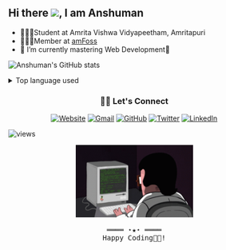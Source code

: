 ## Hi there <img src="https://raw.githubusercontent.com/MartinHeinz/MartinHeinz/master/wave.gif" width="35">, I am Anshuman

- 👨🏻‍🎓Student at Amrita Vishwa Vidyapeetham, Amritapuri
- 👨🏻‍💻Member at [amFoss](https://amfoss.in/)
- 🌱 I’m currently mastering Web Development🦖

![Anshuman's GitHub stats](https://github-readme-stats.vercel.app/api?username=anshuman-8&show_icons=true&theme=prussian)

<details>
<summary>Top language used</summary>
<p align="center">
    <img alt = "Top Language" src="https://github-readme-stats.vercel.app/api/top-langs/?username=anshuman-8&hide=html,&layout=compact&theme=prussian"
    
</p>

</details>

<center>

### 🙋‍♂️ Let's Connect

</center>
<p align="center">
  <a href="https://anshuman-8.github.io/"><img src="https://img.icons8.com/bubbles/50/000000/web.png" alt="Website"/></a>
        <a href="mailto:anshuman8swain@gmail.com"><img src="https://img.icons8.com/bubbles/50/000000/gmail.png" alt="Gmail"/></a>
        <a href="https://github.com/anshuman-8"><img src="https://img.icons8.com/bubbles/50/000000/github.png" alt="GitHub"/></a>
        <a className='m-3' href="https://twitter.com/Anshuman_8_"><img src="https://img.icons8.com/bubbles/50/000000/twitter-circled.png" alt="Twitter"/></a>
        <a href="https://www.linkedin.com/in/anshuman-swain-1529b2219/"><img src="https://img.icons8.com/bubbles/50/000000/linkedin.png" alt="LinkedIn"/></a>
        


</p>

![views](https://komarev.com/ghpvc/?username=anshuman-8&color=dc143c)

<!-- Footer -->
<samp>
  <p align="center">
  <img width="235" height="145" src="./tenor.gif">
  </p>
  <p align="center">
    ════ ⋆★⋆ ════
        <br>
         Happy Coding👨‍💻!
        <br>
    </p>

</samp>

